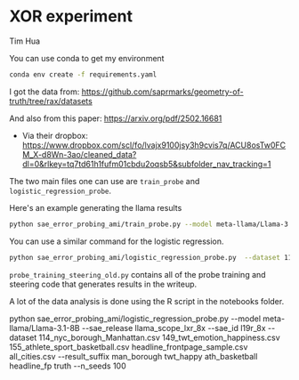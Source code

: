 # XOR experiment

Tim Hua

You can use conda to get my environment 

```bash
conda env create -f requirements.yaml
```

I got the data from: https://github.com/saprmarks/geometry-of-truth/tree/rax/datasets

And also from this paper: https://arxiv.org/pdf/2502.16681
- Via their dropbox: https://www.dropbox.com/scl/fo/lvajx9100jsy3h9cvis7q/ACU8osTw0FCM_X-d8Wn-3ao/cleaned_data?dl=0&rlkey=tq7td61h1fufm01cbdu2oqsb5&subfolder_nav_tracking=1

The two main files one can use are `train_probe` and `logistic_regression_probe`. 

Here's an example generating the llama results

```bash
python sae_error_probing_ami/train_probe.py --model meta-llama/Llama-3.1-8B --sae_release llama_scope_lxr_8x --sae_id l19r_8x  --dataset 114_nyc_borough_Manhattan.csv  149_twt_emotion_happiness.csv  155_athlete_sport_basketball.csv  headline_frontpage_sample.csv  all_cities.csv --result_suffix man_borough twt_happy ath_basketball headline_fp truth --n_seeds 120
```

You can use a similar command for the logistic regression. 

```bash
python sae_error_probing_ami/logistic_regression_probe.py  --dataset 114_nyc_borough_Manhattan.csv  149_twt_emotion_happiness.csv headline_frontpage_sample.csv  --result_suffix man_borough twt_happy headline_fp --n_seeds 100
```

`probe_training_steering_old.py` contains all of the probe training and steering code that generates results in the writeup. 

A lot of the data analysis is done using the R script in the notebooks folder. 

python sae_error_probing_ami/logistic_regression_probe.py --model meta-llama/Llama-3.1-8B --sae_release llama_scope_lxr_8x --sae_id l19r_8x  --dataset 114_nyc_borough_Manhattan.csv  149_twt_emotion_happiness.csv  155_athlete_sport_basketball.csv  headline_frontpage_sample.csv  all_cities.csv --result_suffix man_borough twt_happy ath_basketball headline_fp truth --n_seeds 100